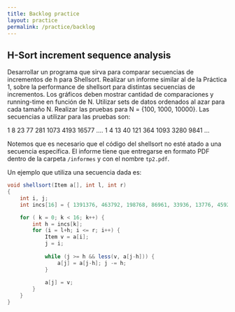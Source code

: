```yaml
---
title: Backlog practice
layout: practice
permalink: /practice/backlog
---
```


## H-Sort increment sequence analysis

Desarrollar un programa que sirva para comparar secuencias de incrementos de h para Shellsort.
Realizar un informe similar al de la Práctica 1, sobre la performance de shellsort para distintas secuencias de incrementos.
Los gráficos deben mostrar cantidad de comparaciones y running-time en función de N.
Utilizar sets de datos ordenados al azar para cada tamaño N.
Realizar las pruebas para N = {100, 1000, 10000}.
Las secuencias a utilizar para las pruebas son:

1 8 23 77 281 1073 4193 16577 ....
1 4 13 40 121 364 1093 3280 9841 ...

Notemos que es necesario que el código del shellsort no esté atado a una secuencia específica.
El informe tiene que entregarse en formato PDF dentro de la carpeta `/informes` y con el nombre `tp2.pdf`.


Un ejemplo que utiliza una secuencia dada es:

```java
void shellsort(Item a[], int l, int r)
{
	int i, j;
	int incs[16] = { 1391376, 463792, 198768, 86961, 33936, 13776, 4592, 1968, 861, 336, 112, 48, 21, 7, 3, 1 };

	for ( k = 0; k < 16; k++) {
		int h = incs[k];
		for (i = l+h; i <= r; i++) {
		 	Item v = a[i];
		 	j = i;
		 	
		 	while (j >= h && less(v, a[j-h])) { 
		 		a[j] = a[j-h]; j -= h; 
		 	}
				
			a[j] = v;
		}
	}
}
```
